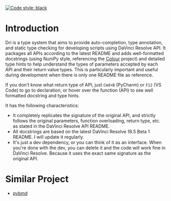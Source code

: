 [![Code style: black](https://img.shields.io/badge/code%20style-black-000000.svg)](https://github.com/psf/black)

# Introduction

Dri is a type system that aims to provide auto-completion, type annotation, and static type checking for developing
scripts using DaVinci Resolve API. It packages all APIs according to the latest README and adds well-formatted
docstrings (using NumPy style, referencing the [Colour](https://github.com/colour-science/colour) project) and detailed
type hints to help understand the types of parameters accepted by each API and their return value types. This is
particularly important and useful during development when there is only one README file as reference.

If you don't know what return type of API, just `Cmd+B` (PyCharm) or `F12` (VS Code) to go to declaration, or hover
over the function (API) to see well formatted docstring and type hints.

It has the following characteristics:

- It completely replicates the signature of the original API, and strictly follows the original parameters, function
  overloading, return type, etc. as stated in the DaVinci Resolve API README.
- All docstrings are based on the latest DaVinci Resolve 18.5 Beta 1 README. I will update it regularly.
- It's just a dev dependency, or you can think of it as an interface. When you're done with the dev, you can delete it
  and the code will work fine in DaVinci Resolve. Because it uses the exact same signature as the original API.

# Similar Project

- [pybmd](https://github.com/WheheoHu/pybmd)